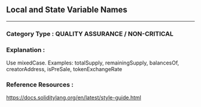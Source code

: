 ##  Local and State Variable Names



---

### **Category Type** : QUALITY ASSURANCE / NON-CRITICAL


### **Explanation** : 

 Use mixedCase. Examples: totalSupply, remainingSupply, balancesOf, creatorAddress, isPreSale, tokenExchangeRate



### **Reference Resources** : 
  https://docs.soliditylang.org/en/latest/style-guide.html
